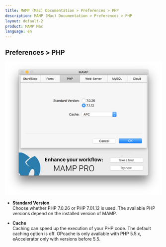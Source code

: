 ```yaml
---
title: MAMP (Mac) Documentation > Preferences > PHP
description: MAMP (Mac) Documentation > Preferences > PHP
layout: default-2
product: MAMP Mac
language: en
---
```


## Preferences > PHP

![MAMP](/en/MAMP-Mac/Preferences/PHP/PHP.png)

*   **Standard Version**  
   Choose whether PHP 7.0.26 or PHP 7.01.12 is used. The available PHP versions depend on the installed version of MAMP.

*   **Cache**  
   Caching can speed up the execution of your PHP code. The default caching option is off. OPcache is only available with PHP    5.5.x, eAccelerator only with versions before 5.5.

